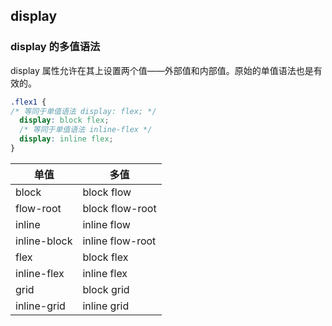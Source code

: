 ## display

### display 的多值语法
display 属性允许在其上设置两个值——外部值和内部值。原始的单值语法也是有效的。
```css
.flex1 {
/* 等同于单值语法 display: flex; */
  display: block flex;
  /* 等同于单值语法 inline-flex */
  display: inline flex;
}
```

|单值|多值
|---|---|
|block|block flow|
|flow-root| block flow-root|
|inline|inline flow|
|inline-block|inline flow-root|
|flex|block flex|
|inline-flex|inline flex|
|grid|block grid|
|inline-grid|inline grid|